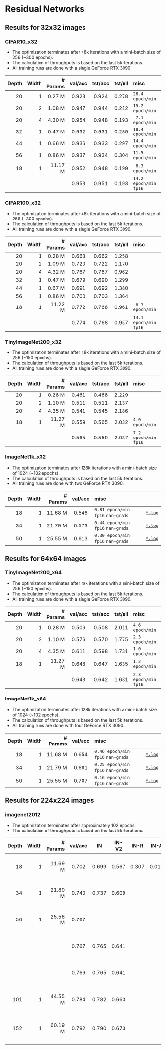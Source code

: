 # Residual Networks

## Results for 32x32 images

### CIFAR10_x32
* The optimization terminates after 48k iterations with a mini-batch size of 256 (~300 epochs).
* The calculation of throughputs is based on the last 5k iterations.
* All training runs are done with a single GeForce RTX 3090

| Depth | Width | # Params | val/acc | tst/acc | tst/nll | misc                    |    |
|    -: |    -: |       -: |     :-: |     :-: |     :-: | :-                      | :- |
|    20 |     1 |   0.27 M |   0.923 |   0.924 |   0.278 | `28.4 epoch/min`        | [`*.log`](./save/CIFAR10_x32/resnet_20x1-iter_48k-wd_0.0010/42/20230530211340.log)
|    20 |     2 |   1.08 M |   0.947 |   0.944 |   0.212 | `15.2 epoch/min`        | [`*.log`](./save/CIFAR10_x32/resnet_20x2-iter_48k-wd_0.0010/42/20230530211338.log)
|    20 |     4 |   4.30 M |   0.954 |   0.948 |   0.193 | ` 7.1 epoch/min`        | [`*.log`](./save/CIFAR10_x32/resnet_20x4-iter_48k-wd_0.0010/42/20230530211348.log)
|    32 |     1 |   0.47 M |   0.932 |   0.931 |   0.289 | `18.4 epoch/min`        | [`*.log`](./save/CIFAR10_x32/resnet_32x1-iter_48k-wd_0.0010/42/20230530211352.log)
|    44 |     1 |   0.66 M |   0.936 |   0.933 |   0.297 | `14.4 epoch/min`        | [`*.log`](./save/CIFAR10_x32/resnet_44x1-iter_48k-wd_0.0010/42/20230530212503.log)
|    56 |     1 |   0.86 M |   0.937 |   0.934 |   0.304 | `11.5 epoch/min`        | [`*.log`](./save/CIFAR10_x32/resnet_56x1-iter_48k-wd_0.0010/42/20230530213027.log)
|    18 |     1 |  11.17 M |   0.952 |   0.948 |   0.199 | ` 8.3 epoch/min`        | [`*.log`](./save/CIFAR10_x32/resnet_18x1-iter_48k-wd_0.0010/42/20230530225741.log)
|       |       |          |   0.953 |   0.951 |   0.193 | `14.2 epoch/min` `fp16` | [`*.log`](./save/CIFAR10_x32/resnet_18x1-iter_48k-wd_0.0010-fp16/42/20230531004307.log)

### CIFAR100_x32
* The optimization terminates after 48k iterations with a mini-batch size of 256 (~300 epochs).
* The calculation of throughputs is based on the last 5k iterations.
* All training runs are done with a single GeForce RTX 3090.

| Depth | Width | # Params | val/acc | tst/acc | tst/nll | misc                    |    |
|    -: |    -: |       -: |     :-: |     :-: |     :-: | :-                      | :- |
|    20 |     1 |   0.28 M |   0.663 |   0.662 |   1.258 |                         | [`*.log`](./save/CIFAR100_x32/resnet_20x1-iter_48k-wd_0.0010/42/20230530213318.log)
|    20 |     2 |   1.09 M |   0.720 |   0.722 |   1.170 |                         | [`*.log`](./save/CIFAR100_x32/resnet_20x2-iter_48k-wd_0.0010/42/20230530214440.log)
|    20 |     4 |   4.32 M |   0.767 |   0.767 |   0.962 |                         | [`*.log`](./save/CIFAR100_x32/resnet_20x4-iter_48k-wd_0.0010/42/20230530214656.log)
|    32 |     1 |   0.47 M |   0.679 |   0.690 |   1.299 |                         | [`*.log`](./save/CIFAR100_x32/resnet_32x1-iter_48k-wd_0.0010/42/20230530215534.log)
|    44 |     1 |   0.67 M |   0.691 |   0.692 |   1.380 |                         | [`*.log`](./save/CIFAR100_x32/resnet_44x1-iter_48k-wd_0.0010/42/20230530215810.log)
|    56 |     1 |   0.86 M |   0.700 |   0.703 |   1.364 |                         | [`*.log`](./save/CIFAR100_x32/resnet_56x1-iter_48k-wd_0.0010/42/20230530220433.log)
|    18 |     1 |  11.22 M |   0.772 |   0.768 |   0.961 | ` 8.3 epoch/min`        | [`*.log`](./save/CIFAR100_x32/resnet_18x1-iter_48k-wd_0.0010/42/20230530225740.log)
|       |       |          |   0.774 |   0.768 |   0.957 | `14.1 epoch/min` `fp16` | [`*.log`](./save/CIFAR100_x32/resnet_18x1-iter_48k-wd_0.0010-fp16/42/20230531004337.log)

### TinyImageNet200_x32
* The optimization terminates after 48k iterations with a mini-batch size of 256 (~150 epochs).
* The calculation of throughputs is based on the last 5k iterations.
* All training runs are done with a single GeForce RTX 3090.

| Depth | Width | # Params | val/acc | tst/acc | tst/nll | misc                   |    |
|    -: |    -: |       -: |     :-: |     :-: |     :-: | :-                     | :- |
|    20 |     1 |   0.28 M |   0.461 |   0.468 |   2.229 |                        | [`*.log`](./save/TinyImageNet200_x32/resnet_20x1-iter_48k-wd_0.0010/42/20230530223310.log)
|    20 |     2 |   1.10 M |   0.511 |   0.511 |   2.137 |                        | [`*.log`](./save/TinyImageNet200_x32/resnet_20x2-iter_48k-wd_0.0010/42/20230530223313.log)
|    20 |     4 |   4.35 M |   0.541 |   0.545 |   2.186 |                        | [`*.log`](./save/TinyImageNet200_x32/resnet_20x4-iter_48k-wd_0.0010/42/20230530223333.log)
|    18 |     1 |  11.27 M |   0.559 |   0.565 |   2.032 | `4.0 epoch/min`        | [`*.log`](./save/TinyImageNet200_x32/resnet_18x1-iter_48k-wd_0.0010/42/20230530233419.log)
|       |       |          |   0.565 |   0.559 |   2.037 | `7.2 epoch/min` `fp16` | [`*.log`](./save/TinyImageNet200_x32/resnet_18x1-iter_48k-wd_0.0010-fp16/42/20230531004231.log)

### ImageNet1k_x32
* The optimization terminates after 128k iterations with a mini-batch size of 1024 (~102 epochs).
* The calculation of throughputs is based on the last 5k iterations.
* All training runs are done with two GeForce RTX 3090.

| Depth | Width | # Params | val/acc | misc                                |    |
|    -: |    -: |       -: |     :-: | :-                                  | :- |
|    18 |     1 |  11.68 M |   0.546 | `0.81 epoch/min` `fp16` `nan-grads` | [`*.log`](./save/ImageNet1k_x32/resnet_18x1-batch_1024-iter_128k-lr_0.4-wd_0.0001-fp16/42/20230601025851.log)
|    34 |     1 |  21.79 M |   0.573 | `0.44 epoch/min` `fp16` `nan-grads` | [`*.log`](./save/ImageNet1k_x32/resnet_34x1-batch_1024-iter_128k-lr_0.4-wd_0.0001-fp16/42/20230531221315.log)
|    50 |     1 |  25.55 M |   0.613 | `0.30 epoch/min` `fp16` `nan-grads` | [`*.log`](./save/ImageNet1k_x32/resnet_50x1-batch_1024-iter_128k-lr_0.4-wd_0.0001-fp16/42/20230531184114.log)

## Results for 64x64 images

### TinyImageNet200_x64
* The optimization terminates after `48k` iterations with a mini-batch size of 256 (~150 epochs).
* The calculation of throughputs is based on the last 5k iterations.
* All training runs are done with a single GeForce RTX 3090.

| Depth | Width | # Params | val/acc | tst/acc | tst/nll | misc                   |    |
|    -: |    -: |       -: |     :-: |     :-: |     :-: | :-                     | :- |
|    20 |     1 |   0.28 M |   0.506 |   0.508 |   2.011 | `4.6 epoch/min`        | [`*.log`](./save/TinyImageNet200_x64/resnet_20x1-iter_48k-wd_0.0010/42/20230530214921.log)
|    20 |     2 |   1.10 M |   0.576 |   0.570 |   1.775 | `2.3 epoch/min`        | [`*.log`](./save/TinyImageNet200_x64/resnet_20x2-iter_48k-wd_0.0010/42/20230530214951.log)
|    20 |     4 |   4.35 M |   0.611 |   0.598 |   1.731 | `1.0 epoch/min`        | [`*.log`](./save/TinyImageNet200_x64/resnet_20x4-iter_48k-wd_0.0010/42/20230530222243.log)
|    18 |     1 |  11.27 M |   0.648 |   0.647 |   1.635 | `1.2 epoch/min`        | [`*.log`](./save/TinyImageNet200_x64/resnet_18x1-iter_48k-wd_0.0010/42/20230530225807.log)
|       |       |          |   0.643 |   0.642 |   1.631 | `2.3 epoch/min` `fp16` | [`*.log`](./save/TinyImageNet200_x64/resnet_18x1-iter_48k-wd_0.0010-fp16/42/20230530233139.log)

### ImageNet1k_x64
* The optimization terminates after 128k iterations with a mini-batch size of 1024 (~102 epochs).
* The calculation of throughputs is based on the last 5k iterations.
* All training runs are done with four GeForce RTX 3090.

| Depth | Width | # Params | val/acc | misc                              |    |
|    -: |    -: |       -: |     :-: | :-                                | :- |
|    18 |     1 |  11.68 M |   0.654 | `0.46 epoch/min` `fp16` `nan-grads` | [`*.log`](./save/ImageNet1k_x64/resnet_18x1-batch_1024-iter_128k-lr_0.4-wd_0.0001-fp16/42/20230602124852.log)
|    34 |     1 |  21.79 M |   0.681 | `0.25 epoch/min` `fp16` `nan-grads` | [`*.log`](./save/ImageNet1k_x64/resnet_34x1-batch_1024-iter_128k-lr_0.4-wd_0.0001-fp16/42/20230602163612.log)
|    50 |     1 |  25.55 M |   0.707 | `0.16 epoch/min` `fp16` `nan-grads` | [`*.log`](./save/ImageNet1k_x64/resnet_50x1-batch_1024-iter_128k-lr_0.4-wd_0.0001-fp16/42/20230601214123.log)

## Results for 224x224 images

### imagenet2012
* The optimization terminates after approximately 102 epochs.
* The calculation of throughputs is based on the last 5k iterations.

| Depth | Width | # Params | val/acc | IN    | IN-V2 |  IN-R |  IN-A |  IN-S | misc                  |    |
|    -: |    -: |       -: |     :-: | :-:   |   :-: |   :-: |   :-: |   :-: | :-                    | :- |
|    18 |     1 |  11.69 M |   0.702 | 0.699 | 0.567 | 0.307 | 0.011 | 0.190 | `0.32 epoch/min` `fp16` `b2048-64k` `4RTX3090`  | [`*.log`](./save/imagenet2012/resnet_18x1-batch_2048-iter_64k-lr_0.8-wd_0.0001-fp16/42/20230601213542.log)
|    34 |     1 |  21.80 M |   0.740 | 0.737 | 0.609 |       |       |       | `0.22 epoch/min` `fp16` `b2048-64k` `4RTX3090`  | [`*.log`](./save/imagenet2012/resnet_34x1-batch_2048-iter_64k-lr_0.8-wd_0.0001-fp16/42/20230531132545.log)
|    50 |     1 |  25.56 M |   0.767 |       |       |       |       |       | `0.24 epoch/min` `fp16` `b2048-64k` `8RTX3090`  | [`*.log`](./save/imagenet2012/resnet_50x1-batch_2048-iter_64k-lr_0.8-wd_0.0001-fp16/42/20230531040107.log)
|       |       |          |   0.767 | 0.765 | 0.641 |       |       |       | `0.23 epoch/min` `fp16` `b2048-64k` `8TPUv3`    | [`*.log`](./save/imagenet2012/resnet_50x1-batch_2048-iter_64k-lr_0.8-wd_0.0001-tpuv3-fp16/42/20230530191949.log)
|       |       |          |   0.766 | 0.765 | 0.641 |       |       |       | `0.27 epoch/min` `fp16` `b4096-32k` `8TPUv3`    | [`*.log`](./save/imagenet2012/resnet_50x1-batch_4096-iter_32k-lr_1.6-wd_0.0001-tpuv3-fp16/42/20230601090151.log)
|   101 |     1 |  44.55 M |   0.784 | 0.782 | 0.663 |       |       |       | `0.19 epoch/min` `fp16` `b2048-64k` `8RTX3090`  | [`*.log`](./save/imagenet2012/resnet_101x1-batch_2048-iter_64k-lr_0.8-wd_0.0001-fp16/42/20230531152838.log)
|   152 |     1 |  60.19 M |   0.792 | 0.790 | 0.673 |       |       |       | `0.09 epoch/min` `fp16` `b1024-128k` `8RTX3090` | [`*.log`](./save/imagenet2012/resnet_152x1-batch_1024-iter_128k-lr_0.4-wd_0.0001-fp16/42/20230601024251.log)
